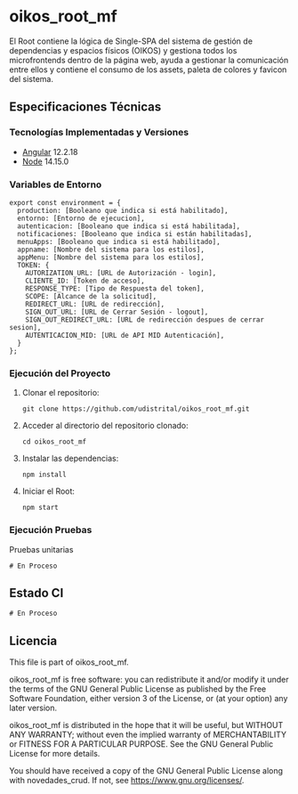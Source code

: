 # oikos_root_mf
El Root contiene la lógica de Single-SPA del sistema de gestión de dependencias y espacios físicos (OIKOS) y gestiona todos los microfrontends dentro de la página web, ayuda a gestionar la comunicación entre ellos y contiene el consumo de los assets, paleta de colores y favicon del sistema.

## Especificaciones Técnicas
### Tecnologías Implementadas y Versiones
* [Angular](https://angular.dev) 12.2.18
* [Node](https://nodejs.org/en/) 14.15.0

### Variables de Entorno
```shell
export const environment = {
  production: [Booleano que indica si está habilitado],
  entorno: [Entorno de ejecucion],
  autenticacion: [Booleano que indica si está habilitada],
  notificaciones: [Booleano que indica si están habilitadas],
  menuApps: [Booleano que indica si está habilitado],
  appname: [Nombre del sistema para los estilos],
  appMenu: [Nombre del sistema para los estilos],
  TOKEN: {
    AUTORIZATION_URL: [URL de Autorización - login],
    CLIENTE_ID: [Token de acceso],
    RESPONSE_TYPE: [Tipo de Respuesta del token],
    SCOPE: [Alcance de la solicitud],
    REDIRECT_URL: [URL de redirección],
    SIGN_OUT_URL: [URL de Cerrar Sesión - logout],
    SIGN_OUT_REDIRECT_URL: [URL de redirección despues de cerrar sesion],
    AUTENTICACION_MID: [URL de API MID Autenticación],
  }  
};
```
### Ejecución del Proyecto

  1. Clonar el repositorio:
      ```shell
      git clone https://github.com/udistrital/oikos_root_mf.git
      ```
  2. Acceder al directorio del repositorio clonado:
      ```shell
      cd oikos_root_mf
      ```
  3. Instalar las dependencias:
      ```shell
      npm install
      ```
  4. Iniciar el Root:
      ```shell
      npm start
      ```
### Ejecución Pruebas

Pruebas unitarias
```shell
# En Proceso
```

## Estado CI
```shell
# En Proceso
```
## Licencia

This file is part of oikos_root_mf.

oikos_root_mf is free software: you can redistribute it and/or modify it under the terms of the GNU General Public License as published by the Free Software Foundation, either version 3 of the License, or (at your option) any later version.

oikos_root_mf is distributed in the hope that it will be useful, but WITHOUT ANY WARRANTY; without even the implied warranty of MERCHANTABILITY or FITNESS FOR A PARTICULAR PURPOSE. See the GNU General Public License for more details.

You should have received a copy of the GNU General Public License along with novedades_crud. If not, see https://www.gnu.org/licenses/.

